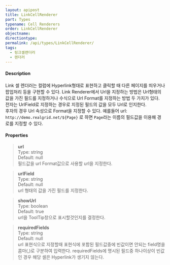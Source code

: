 ```yaml
---
layout: apipost
title: LinkCellRenderer
part: Types
typename: Cell Renderers
order: LinkCellRenderer
objectname: 
directiontype: 
permalink: /api/types/LinkCellRenderer/
tags:
  - 링크셀랜더러
  - 렌더러
---
```



#### Description

 Link 셀 렌더러는 컬럼에 Hyperlink형태로 표현하고 클릭할 때 다른 페이지를 띄우거나 팝업처리 등을 구현할 수 있다. Link Renderer에서 Url을 지정하는 방법은 Url형태의 값을 가진 필드를 지정하거나 수식으로 Url Format를 지정하는 방법 두 가지가 있다.   
전자는 UrlField로 지정하는 경우로 지정된 필드의 값을 모두 Url로 인지한다.   
후자의 경우 Url 속성으로 Format을 지정할 수 있다. 예를들어 url: `http://demo.realgrid.net/${Page}` 로 하면 `Page`라는 이름의 필드값을 이용해 경로를 지정할 수 있다.  

#### Properties

> **url**  
> Type: string  
> Default: null  
> 필드값을 url Format값으로 사용할 url을 지정한다.   

> **urlField**  
> Type: string  
> Default: null  
> url 형태의 값을 가진 필드를 지정한다.  

> **showUrl**  
> Type: boolean  
> Default: true  
> url을 ToolTip창으로 표시할것인지를 결정한다.  

> **requiredFields**  
> Type: string  
> Default: null  
> url 표현식으로 지정할때 표현식에 포함된 필드값중에 빈값이면 안되는 field명을 콤마(,)로 구분하여 입력한다. requiredFields에 명시된 필드중 하나이상이 빈값인 경우 해당 셀은 Hyperlink가 생기지 않는다.
